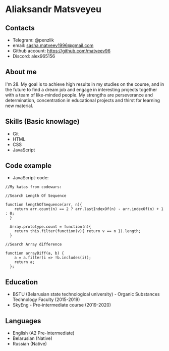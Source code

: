 # **Aliaksandr Matsveyeu**

## Contacts
* Telegram: @penzlik
* email: sasha.matveev1996@gmail.com
* Github account: https://github.com/matveev96
* Discord: alex965156

## About me
I'm 28. My goal is to achieve high results in my studies on the course, and in the future to find a dream job and engage in interesting projects together with a team of like-minded people. My strengths are perseverance and determination, concentration in educational projects and thirst for learning new material.

## Skills (Basic knowlage)
* Git
* HTML
* CSS
* JavaScript

## Code example
* JavaScript-code:
```
//My katas from codewars:

//Search Length Of Sequence

function lengthOfSequence(arr, n){
    return arr.count(n) == 2 ? arr.lastIndexOf(n) - arr.indexOf(n) + 1 : 0;
  }
  
  Array.prototype.count = function(n){
    return this.filter(function(v){ return v == n }).length;
  }

//Search Array difference

function arrayDiff(a, b) {
    a = a.filter(i => !b.includes(i));
    return a;
  };
```

## Education
* BSTU (Belarusian state technological university) - Organic Substances Technology Faculty (2015-2019)
* SkyEng - Pre-intermediate course (2019-2020)

## Languages
* English (A2 Pre-Intermediate)
* Belarusian (Native)
* Russian (Native)